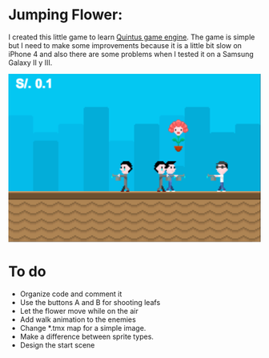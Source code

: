 Jumping Flower: 
==============

I created this little game to learn [Quintus game engine](http://html5quintus.com/). The game is simple but I need to make some improvements because it is a little bit slow on iPhone 4 and also there are some problems when I tested it on a Samsung Galaxy II y III.

![Screenshot](images/screenshot.png)

To do
=====

- Organize code and comment it
- Use the buttons A and B for shooting leafs
- Let the flower move while on the air
- Add walk animation to the enemies
- Change *.tmx map for a simple image.
- Make a difference between sprite types. 
- Design the start scene
